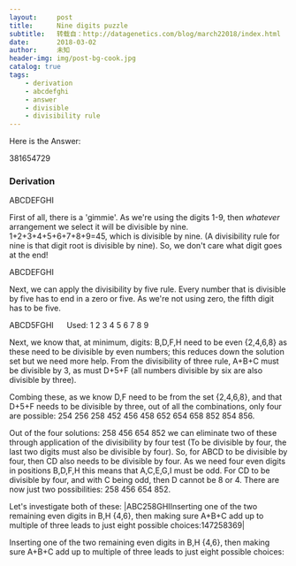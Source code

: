 ```yaml
---
layout:     post
title:      Nine digits puzzle
subtitle:   转载自：http://datagenetics.com/blog/march22018/index.html
date:       2018-03-02
author:     未知
header-img: img/post-bg-cook.jpg
catalog: true
tags:
    - derivation
    - abcdefghi
    - answer
    - divisible
    - divisibility rule
---
```


Here is the Answer:

381654729

### Derivation

ABCDEFGHI

First of all, there is a 'gimmie'. As we're using the digits 1-9, then *whatever* arrangement we select it will be divisible by nine. 1+2+3+4+5+6+7+8+9=45, which is divisible by nine. (A divisibility rule for nine is that digit root is divisible by nine). So, we don't care what digit goes at the end!

ABCDEFGHI

Next, we can apply the divisibility by five rule. Every number that is divisible by five has to end in a zero or five. As we're not using zero, the fifth digit has to be five.

ABCD5FGHI      Used: 1 2 3 4 5 6 7 8 9

Next, we know that, at minimum, digits: B,D,F,H need to be even {2,4,6,8} as these need to be divisible by even numbers; this reduces down the solution set but we need more help. From the divisibility of three rule, A+B+C must be divisible by 3, as must D+5+F (all numbers divisible by six are also divisible by three).

Combing these, as we know D,F need to be from the set {2,4,6,8}, and that D+5+F needs to be divisible by three, out of all the combinations, only four are possible: 254 256 258 452 456 458 652 654 658 852 854 856. 

Out of the four solutions: 258 456 654 852 we can eliminate two of these through application of the divisibility by four test (To be divisible by four, the last two digits must also be divisible by four). So, for ABCD to be divisible by four, then CD also needs to be divisible by four. As we need four even digits in positions B,D,F,H this means that A,C,E,G,I must be odd. For CD to be divisible by four, and with C being odd, then D cannot be 8 or 4. There are now just two possibilities: 258 456 654 852.

Let's investigate both of these:
|ABC258GHIInserting one of the two remaining even digits in B,H {4,6}, then making sure A+B+C add up to multiple of three leads to just eight possible choices:147258369|

Inserting one of the two remaining even digits in B,H {4,6}, then making sure A+B+C add up to multiple of three leads to just eight possible choices:

